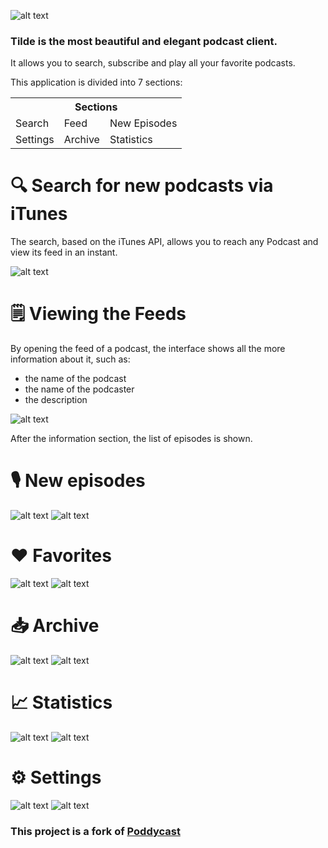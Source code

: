 ![alt text](images/logo_github.png)

### Tilde is the most beautiful and elegant podcast client.
It allows you to search, subscribe and play all your favorite podcasts.

This application is divided into 7 sections:

<table>
  <tr>
    <th colspan="3">Sections</th>
  </tr>
  <tr>
    <td>Search</td>
    <td>Feed</td>
    <td>New Episodes</td>
  </tr>
  <tr>
    <td>Settings</td>
    <td>Archive</td>
    <td>Statistics</td>
  </tr>
</table>

# 🔍 Search for new podcasts via iTunes

The search, based on the iTunes API, allows you to reach any Podcast and view its feed in an instant.

![alt text](images/screenshots/dark7.png)

# 🗒️ Viewing the Feeds

By opening the feed of a podcast, the interface shows all the more information about it, such as:

* the name of the podcast
* the name of the podcaster
* the description

![alt text](images/screenshots/dark6.png)

After the information section, the list of episodes is shown.

# 🎙️ New episodes
![alt text](images/screenshots/dark1.png)
![alt text](images/screenshots/light1.png)

# ❤️ Favorites
![alt text](images/screenshots/dark2.png)
![alt text](images/screenshots/light2.png)

# 📥 Archive
![alt text](images/screenshots/dark3.png)
![alt text](images/screenshots/light3.png)

# 📈 Statistics
![alt text](images/screenshots/dark4.png)
![alt text](images/screenshots/light4.png)

# ⚙️ Settings
![alt text](images/screenshots/dark6.png)
![alt text](images/screenshots/light6.png)

### This project is a fork of [Poddycast](https://github.com/MrChuckomo/poddycast)